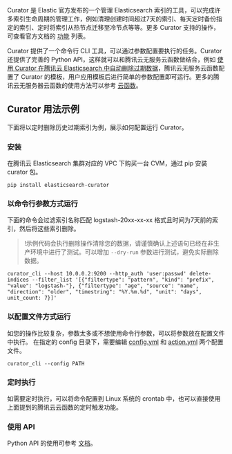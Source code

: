Curator 是 Elastic 官方发布的一个管理 Elasticsearch 索引的工具，可以完成许多索引生命周期的管理工作，例如清理创建时间超过7天的索引、每天定时备份指定的索引、定时将索引从热节点迁移至冷节点等等。更多 Curator 支持的操作，可查看官方文档的 [功能](https://www.elastic.co/guide/en/elasticsearch/client/curator/current/actions.html) 列表。

Curator 提供了一个命令行 CLI 工具，可以通过参数配置要执行的任务。Curator 还提供了完善的 Python API，这样就可以和腾讯云无服务云函数做结合，例如 [使用 Curator 在腾讯云 Elasticsearch 中自动删除过期数据](https://cloud.tencent.com/developer/article/1361207)，腾讯云无服务云函数配置了 Curator 的模板，用户应用模板后进行简单的参数配置即可运行。更多的腾讯云无服务器云函数的使用方法可以参考 [云函数](https://cloud.tencent.com/document/product/583)。

## Curator 用法示例
下面将以定时删除历史过期索引为例，展示如何配置运行 Curator。

### 安装
在腾讯云 Elasticsearch 集群对应的 VPC 下购买一台 CVM，通过 pip 安装 curator 包。
```
pip install elasticsearch-curator
```

### 以命令行参数方式运行
下面的命令会过滤索引名称匹配 logstash-20xx-xx-xx 格式且时间为7天前的索引，然后将这些索引删除。
>!示例代码会执行删除操作清除您的数据，请谨慎确认上述语句已经在非生产环境中进行了测试。可以增加 ` --dry-run ` 参数进行测试，避免实际删除数据。
>
```
curator_cli --host 10.0.0.2:9200 --http_auth 'user:passwd' delete-indices --filter_list '[{"filtertype": "pattern", "kind": "prefix", "value": "logstash-"}, {"filtertype": "age", "source": "name", "direction": "older", "timestring": "%Y.%m.%d", "unit": "days", unit_count: 7}]'
```

### 以配置文件方式运行
如您的操作比较复杂，参数太多或不想使用命令行参数，可以将参数放在配置文件中执行。
在指定的 config 目录下，需要编辑 [config.yml](https://www.elastic.co/guide/en/elasticsearch/client/curator/5.6/configfile.html) 和 [action.yml](https://www.elastic.co/guide/en/elasticsearch/client/curator/current/actionfile.html?spm=a2c4g.11186623.2.15.246a2001E6EWcE) 两个配置文件。
```
curator_cli --config PATH
```

### 定时执行
如需要定时执行，可以将命令配置到 Linux 系统的 crontab 中，也可以直接使用上面提到的腾讯云云函数的定时触发功能。

### 使用 API
Python API 的使用可参考 [文档](https://curator.readthedocs.io/en/latest/)。
